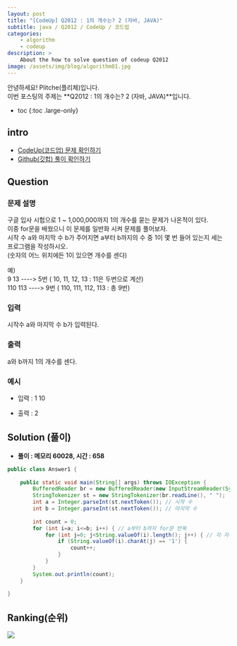 ```yaml
---
layout: post
title: "[CodeUp] Q2012 : 1의 개수는? 2 (자바, JAVA)"
subtitle: java / Q2012 / CodeUp / 코드업
categories:
    - algorithm
    - codeup
description: >
    About the how to solve question of codeup Q2012
image: /assets/img/blog/algorithm01.jpg
---
```


안녕하세요! Plitche(플리체)입니다.  
이번 포스팅의 주제는 **Q2012 : 1의 개수는? 2 (자바, JAVA)**입니다.

* toc
{:toc .large-only}

## intro
* [CodeUp(코드업) 문제 확인하기](https://codeup.kr/problem.php?id=2012)  
* [Github(깃헙) 풀이 확인하기](https://github.com/plitche/CodeUp_Solution/tree/master/Q2001~Q2100/Q2012)  

## Question
### 문제 설명
구글 입사 시험으로 1 ~ 1,000,000까지 1의 개수를 묻는 문제가 나온적이 있다.  
이중 for문을 배웠으니 이 문제를 일반화 시켜 문제를 풀어보자.  
시작 수 a와 마지막 수 b가 주어지면 a부터 b까지의 수 중 1이 몇 번 들어 있는지 세는 프로그램을 작성하시오.  
(숫자의 어느 위치에든 1이 있으면 개수를 센다)  
  
예)  
9 13   ----> 5번  ( 10, 11, 12, 13  : 11은 두번으로 계산)  
110 113 ----> 9번 ( 110, 111, 112, 113 : 총 9번)  
  
### 입력
시작수 a와 마지막 수 b가 입력된다.  

### 출력
a와 b까지 1의 개수를 센다.  
  
### 예시
* 입력 : 1 10  
  
* 출력 : 2  
  
## Solution (풀이)
* **풀이 : 메모리 60028, 시간 : 658**  

```java
public class Answer1 {
	
	public static void main(String[] args) throws IOException {
        BufferedReader br = new BufferedReader(new InputStreamReader(System.in));
        StringTokenizer st = new StringTokenizer(br.readLine(), " ");
        int a = Integer.parseInt(st.nextToken()); // 시작 수
        int b = Integer.parseInt(st.nextToken()); // 마지막 수
        
        int count = 0;
        for (int i=a; i<=b; i++) { // a부터 b까지 for문 반복
        	for (int j=0; j<String.valueOf(i).length(); j++) { // 각 자리 숫자 length만큼 반복문
        		if (String.valueOf(i).charAt(j) == '1') {
        			count++;
        		}
        	}
        }
        System.out.println(count);
	}
    	 
}
```  

## Ranking(순위)
![](/assets/post/codeup/Q2000~Q2999/20220129_01/03.JPG)  